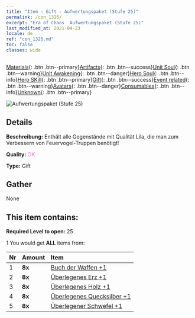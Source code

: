 ```yaml
---
title: "Item - Gift - Aufwertungspaket (Stufe 25)"
permalink: /con_1326/
excerpt: "Era of Chaos  Aufwertungspaket (Stufe 25)"
last_modified_at: 2021-04-23
locale: de
ref: "con_1326.md"
toc: false
classes: wide
---
```

 [Materials](/ItemsDE/){: .btn .btn--primary}[Artifacts](/ItemsDE/Artifacts/){: .btn .btn--success}[Unit Soul](/ItemsDE/UnitSoul/){: .btn .btn--warning}[Unit Awakening](/ItemsDE/UnitAwakening/){: .btn .btn--danger}[Hero Soul](/ItemsDE/HeroSoul/){: .btn .btn--info}[Hero SKill](/ItemsDE/HeroSkill/){: .btn .btn--primary}[Gift](/ItemsDE/Gift/){: .btn .btn--success}[Event related](/ItemsDE/Events/){: .btn .btn--warning}[Avatars](/ItemsDE/Avatars/){: .btn .btn--danger}[Consumables](/ItemsDE/Consumables/){: .btn .btn--info}[Unknown](/ItemsDE/Unknown/){: .btn .btn--primary}

 ![Aufwertungspaket (Stufe 25)](/images/t/i_906001.png)

## Details
 **Beschreibung:** Enthält alle Gegenstände mit Qualität Lila, die man zum Verbessern von Feuervogel-Truppen benötigt!

 **Quality:** <span style="color: #DA70D6">OK</span>

 **Type:** Gift

## Gather

  None

## This item contains:

 **Required Level to open:** 25

 1 You would get **ALL** items  from:

  | Nr | Amount |     Item    |
  |:---|:-------|:------------|
  | 1 |  **8x** | [Buch der Waffen +1](/ItemsDE/mat_25/) |  | 
  | 2 |  **8x** | [Überlegenes Erz +1](/ItemsDE/mat_19/) |  | 
  | 3 |  **8x** | [Überlegenes Holz +1](/ItemsDE/mat_20/) |  | 
  | 4 |  **8x** | [Überlegenes Quecksilber +1](/ItemsDE/mat_21/) |  | 
  | 5 |  **8x** | [Überlegener Schwefel +1](/ItemsDE/mat_22/) |  | 

